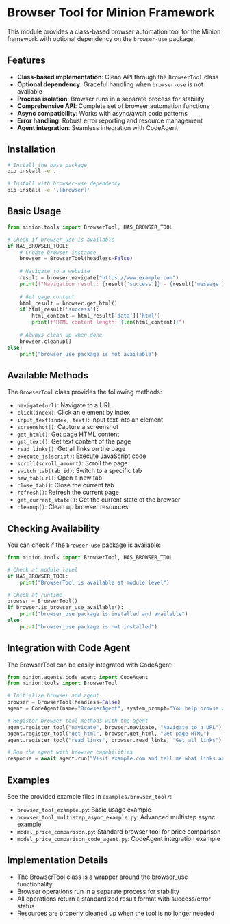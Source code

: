 # Browser Tool for Minion Framework

This module provides a class-based browser automation tool for the Minion framework with optional dependency on the `browser-use` package.

## Features

- **Class-based implementation**: Clean API through the `BrowserTool` class
- **Optional dependency**: Graceful handling when `browser-use` is not available
- **Process isolation**: Browser runs in a separate process for stability
- **Comprehensive API**: Complete set of browser automation functions
- **Async compatibility**: Works with async/await code patterns
- **Error handling**: Robust error reporting and resource management
- **Agent integration**: Seamless integration with CodeAgent

## Installation

```bash
# Install the base package
pip install -e .

# Install with browser-use dependency
pip install -e '.[browser]'
```

## Basic Usage

```python
from minion.tools import BrowserTool, HAS_BROWSER_TOOL

# Check if browser_use is available
if HAS_BROWSER_TOOL:
    # Create browser instance
    browser = BrowserTool(headless=False)
    
    # Navigate to a website
    result = browser.navigate("https://www.example.com")
    print(f"Navigation result: {result['success']} - {result['message']}")
    
    # Get page content
    html_result = browser.get_html()
    if html_result['success']:
        html_content = html_result['data']['html']
        print(f"HTML content length: {len(html_content)}")
    
    # Always clean up when done
    browser.cleanup()
else:
    print("browser_use package is not available")
```

## Available Methods

The `BrowserTool` class provides the following methods:

- `navigate(url)`: Navigate to a URL
- `click(index)`: Click an element by index
- `input_text(index, text)`: Input text into an element
- `screenshot()`: Capture a screenshot
- `get_html()`: Get page HTML content
- `get_text()`: Get text content of the page
- `read_links()`: Get all links on the page
- `execute_js(script)`: Execute JavaScript code
- `scroll(scroll_amount)`: Scroll the page
- `switch_tab(tab_id)`: Switch to a specific tab
- `new_tab(url)`: Open a new tab
- `close_tab()`: Close the current tab
- `refresh()`: Refresh the current page
- `get_current_state()`: Get the current state of the browser
- `cleanup()`: Clean up browser resources

## Checking Availability

You can check if the `browser-use` package is available:

```python
from minion.tools import BrowserTool, HAS_BROWSER_TOOL

# Check at module level
if HAS_BROWSER_TOOL:
    print("BrowserTool is available at module level")

# Check at runtime
browser = BrowserTool()
if browser.is_browser_use_available():
    print("browser_use package is installed and available")
else:
    print("browser_use package is not installed")
```

## Integration with Code Agent

The BrowserTool can be easily integrated with CodeAgent:

```python
from minion.agents.code_agent import CodeAgent
from minion.tools import BrowserTool

# Initialize browser and agent
browser = BrowserTool(headless=False)
agent = CodeAgent(name="BrowserAgent", system_prompt="You help browse websites")

# Register browser tool methods with the agent
agent.register_tool("navigate", browser.navigate, "Navigate to a URL")
agent.register_tool("get_html", browser.get_html, "Get page HTML")
agent.register_tool("read_links", browser.read_links, "Get all links")

# Run the agent with browser capabilities
response = await agent.run("Visit example.com and tell me what links are available")
```

## Examples

See the provided example files in `examples/browser_tool/`:

- `browser_tool_example.py`: Basic usage example
- `browser_tool_multistep_async_example.py`: Advanced multistep async example
- `model_price_comparison.py`: Standard browser tool for price comparison
- `model_price_comparison_code_agent.py`: CodeAgent integration example

## Implementation Details

- The BrowserTool class is a wrapper around the browser_use functionality
- Browser operations run in a separate process for stability
- All operations return a standardized result format with success/error status
- Resources are properly cleaned up when the tool is no longer needed